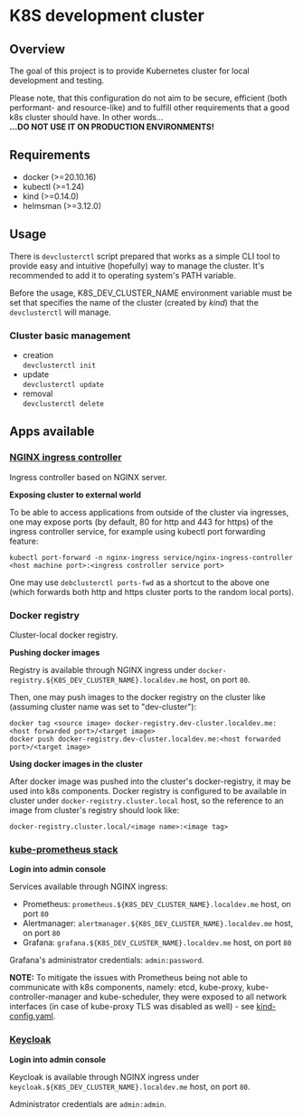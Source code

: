# K8S development cluster

## Overview

The goal of this project is to provide Kubernetes cluster for local development and testing.

Please note, that this configuration do not aim to be secure, efficient (both performant- and resource-like) and to fulfill other requirements that a good k8s cluster should have. In other words...  
**...DO NOT USE IT ON PRODUCTION ENVIRONMENTS!**

## Requirements

  * docker (>=20.10.16)
  * kubectl (>=1.24)
  * kind (>=0.14.0)
  * helmsman (>=3.12.0)

## Usage

There is `devclusterctl` script prepared that works as a simple CLI tool to provide easy and intuitive (hopefully) way to manage the cluster. It's recommended to add it to operating system's PATH variable.

Before the usage, K8S_DEV_CLUSTER_NAME environment variable must be set that specifies the name of the cluster (created by _kind_) that the `devclusterctl` will manage.

### Cluster basic management

  * creation  
    `devclusterctl init`
  * update  
    `devclusterctl update`
  * removal  
    `devclusterctl delete`

## Apps available

### [NGINX ingress controller](https://kubernetes.github.io/ingress-nginx/)

Ingress controller based on NGINX server.

**Exposing cluster to external world**

To be able to access applications from outside of the cluster via ingresses, one may expose ports (by default, 80 for http and 443 for https) of the ingress controller service, for example using kubectl port forwarding feature:
```
kubectl port-forward -n nginx-ingress service/nginx-ingress-controller <host machine port>:<ingress controller service port>
```
One may use `debclusterctl ports-fwd` as a shortcut to the above one (which forwards both http and https cluster ports to the random local ports).

### Docker registry

Cluster-local docker registry.

**Pushing docker images**

Registry is available through NGINX ingress under `docker-registry.${K8S_DEV_CLUSTER_NAME}.localdev.me` host, on port `80`.

Then, one may push images to the docker registry on the cluster like (assuming cluster name was set to "dev-cluster"):
```
docker tag <source image> docker-registry.dev-cluster.localdev.me:<host forwarded port>/<target image>
docker push docker-registry.dev-cluster.localdev.me:<host forwarded port>/<target image>
```

**Using docker images in the cluster**

After docker image was pushed into the cluster's docker-registry, it may be used into k8s components. Docker registry is configured to be available in cluster under `docker-registry.cluster.local` host, so the reference to an image from cluster's registry should look like:
```
docker-registry.cluster.local/<image name>:<image tag>
```

### [kube-prometheus stack](https://github.com/prometheus-community/helm-charts/tree/main/charts/kube-prometheus-stack)

**Login into admin console**

Services available through NGINX ingress:
  - Prometheus: `prometheus.${K8S_DEV_CLUSTER_NAME}.localdev.me` host, on port `80`
  - Alertmanager: `alertmanager.${K8S_DEV_CLUSTER_NAME}.localdev.me` host, on port `80`
  - Grafana: `grafana.${K8S_DEV_CLUSTER_NAME}.localdev.me` host, on port `80`

Grafana's administrator credentials: `admin:password`.

**NOTE:**
To mitigate the issues with Prometheus being not able to communicate with k8s components, namely: etcd, kube-proxy, kube-controller-manager and kube-scheduler, they were exposed to all network interfaces (in case of kube-proxy TLS was disabled as well) - see [kind-config.yaml](./config/kind-config.yaml).

### [Keycloak](https://www.keycloak.org/)

**Login into admin console**

Keycloak is available through NGINX ingress under `keycloak.${K8S_DEV_CLUSTER_NAME}.localdev.me` host, on port `80`.

Administrator credentials are `admin:admin`.
